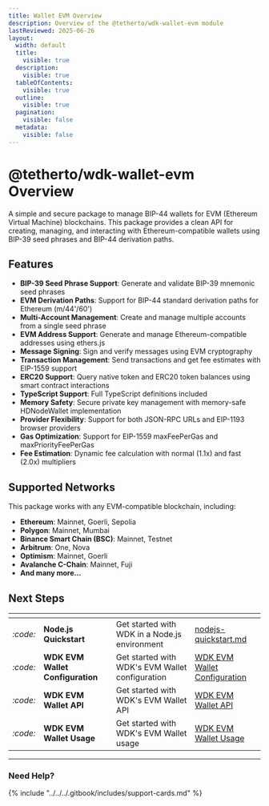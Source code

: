 ```yaml
---
title: Wallet EVM Overview
description: Overview of the @tetherto/wdk-wallet-evm module
lastReviewed: 2025-06-26
layout:
  width: default
  title:
    visible: true
  description:
    visible: true
  tableOfContents:
    visible: true
  outline:
    visible: true
  pagination:
    visible: false
  metadata:
    visible: false
---
```


# @tetherto/wdk-wallet-evm Overview

A simple and secure package to manage BIP-44 wallets for EVM (Ethereum Virtual Machine) blockchains. This package provides a clean API for creating, managing, and interacting with Ethereum-compatible wallets using BIP-39 seed phrases and BIP-44 derivation paths.


## Features

- **BIP-39 Seed Phrase Support**: Generate and validate BIP-39 mnemonic seed phrases
- **EVM Derivation Paths**: Support for BIP-44 standard derivation paths for Ethereum (m/44'/60')
- **Multi-Account Management**: Create and manage multiple accounts from a single seed phrase
- **EVM Address Support**: Generate and manage Ethereum-compatible addresses using ethers.js
- **Message Signing**: Sign and verify messages using EVM cryptography
- **Transaction Management**: Send transactions and get fee estimates with EIP-1559 support
- **ERC20 Support**: Query native token and ERC20 token balances using smart contract interactions
- **TypeScript Support**: Full TypeScript definitions included
- **Memory Safety**: Secure private key management with memory-safe HDNodeWallet implementation
- **Provider Flexibility**: Support for both JSON-RPC URLs and EIP-1193 browser providers
- **Gas Optimization**: Support for EIP-1559 maxFeePerGas and maxPriorityFeePerGas
- **Fee Estimation**: Dynamic fee calculation with normal (1.1x) and fast (2.0x) multipliers

## Supported Networks

This package works with any EVM-compatible blockchain, including:

- **Ethereum**: Mainnet, Goerli, Sepolia
- **Polygon**: Mainnet, Mumbai
- **Binance Smart Chain (BSC)**: Mainnet, Testnet
- **Arbitrum**: One, Nova
- **Optimism**: Mainnet, Goerli
- **Avalanche C-Chain**: Mainnet, Fuji
- **And many more...**



## Next Steps

<table data-card-size="large" data-view="cards">
	<thead>
		<tr>
			<th></th>
			<th></th>
			<th></th>
			<th data-hidden data-card-target data-type="content-ref"></th>
		</tr>
	</thead>
	<tbody>
		<tr>
			<td>
				<i class="fa-code">:code:</i>
			</td>
			<td>
				<strong>Node.js Quickstart</strong>
			</td>
			<td>Get started with WDK in a Node.js environment</td>
			<td>
				<a href="../../../start-building/nodejs-bare-quickstart.md">nodejs-quickstart.md</a>
			</td>
		</tr>
        <tr>
			<td>
				<i class="fa-code">:code:</i>
			</td>
			<td>
				<strong>WDK EVM Wallet Configuration</strong>
			</td>
			<td>Get started with WDK's EVM Wallet configuration</td>
			<td>
				<a href="./configuration.md">WDK EVM Wallet Configuration</a>
			</td>
		</tr>
        <tr>
			<td>
				<i class="fa-code">:code:</i>
			</td>
			<td>
				<strong>WDK EVM Wallet API</strong>
			</td>
			<td>Get started with WDK's EVM Wallet API</td>
			<td>
				<a href="./api-reference.md">WDK EVM Wallet API</a>
			</td>
		</tr>
        <tr>
			<td>
				<i class="fa-code">:code:</i>
			</td>
			<td>
				<strong>WDK EVM Wallet Usage</strong>
			</td>
			<td>Get started with WDK's EVM Wallet usage</td>
			<td>
				<a href="./usage.md">WDK EVM Wallet Usage</a>
			</td>
		</tr>
	</tbody>
</table>

***

### Need Help?

{% include "../../../.gitbook/includes/support-cards.md" %}
